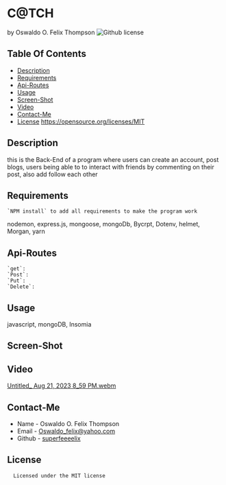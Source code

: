 # C@TCH
  by Oswaldo O. Felix Thompson
  ![Github license](https://img.shields.io/badge/license-MIT-blue.svg)
  ## Table Of Contents
  * [Description](#description)
  * [Requirements](#requirements)
  * [Api-Routes](#api-routes)
  * [Usage](#usage)
  * [Screen-Shot](#screen-shot)
  * [Video](#video)
  * [Contact-Me](#contact-me)
  * [License](#license)
    https://opensource.org/licenses/MIT
  ## Description
  this is the Back-End of a program where users can create an account, post blogs, users being able to to interact
	with friends by commenting on their post, also add follow each other  
  ## Requirements
	`NPM install` to add all requirements to make the program work
  nodemon, express.js, mongoose, mongoDb, Bycrpt, Dotenv, helmet, Morgan, yarn

  ## Api-Routes
	`get`:
	`Post`:
	`Put`:
	`Delete`:
  ## Usage
  javascript, mongoDB, Insomia

  ## Screen-Shot

  ## Video
  [Untitled_ Aug 21, 2023 8_59 PM.webm](https://github.com/SuperFeeeelix/Catch/assets/127154412/a21e128e-6d37-488d-94dc-49b7f3865aca)


  
  ## Contact-Me
  * Name - Oswaldo O. Felix Thompson
  * Email - Oswaldo_felix@yahoo.com
  * Github - [superfeeeelix](https://github.com/superfeeeelix/)
  
  ## License
      
      Licensed under the MIT license
